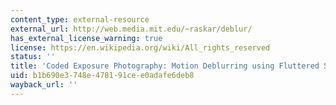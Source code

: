 ```yaml
---
content_type: external-resource
external_url: http://web.media.mit.edu/~raskar/deblur/
has_external_license_warning: true
license: https://en.wikipedia.org/wiki/All_rights_reserved
status: ''
title: 'Coded Exposure Photography: Motion Deblurring using Fluttered Shutter'
uid: b1b690e3-748e-4781-91ce-e0adafe6deb8
wayback_url: ''
---
```

